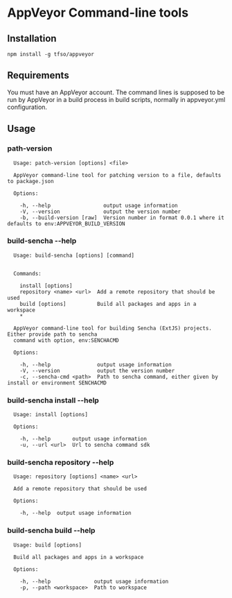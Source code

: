 ﻿# AppVeyor Command-line tools

## Installation

    npm install -g tfso/appveyor
    
## Requirements

You must have an AppVeyor account. The command lines is supposed to be run by AppVeyor in a build process in build scripts, normally in appveyor.yml configuration.

## Usage

### path-version
```
  Usage: patch-version [options] <file>

  AppVeyor command-line tool for patching version to a file, defaults to package.json

  Options:

    -h, --help                 output usage information
    -V, --version              output the version number
    -b, --build-version [raw]  Version number in format 0.0.1 where it defaults to env:APPVEYOR_BUILD_VERSION
```

### build-sencha --help
```
  Usage: build-sencha [options] [command]


  Commands:

    install [options]
    repository <name> <url>  Add a remote repository that should be used
    build [options]          Build all packages and apps in a workspace
    *

  AppVeyor command-line tool for building Sencha (ExtJS) projects. Either provide path to sencha 
  command with option, env:SENCHACMD

  Options:

    -h, --help               output usage information
    -V, --version            output the version number
    -c, --sencha-cmd <path>  Path to sencha command, either given by install or environment SENCHACMD
```

### build-sencha install --help
```
  Usage: install [options]

  Options:

    -h, --help       output usage information
    -u, --url <url>  Url to sencha command sdk
```

### build-sencha repository --help
```
  Usage: repository [options] <name> <url>

  Add a remote repository that should be used

  Options:

    -h, --help  output usage information
```

### build-sencha build --help
```
  Usage: build [options]

  Build all packages and apps in a workspace

  Options:

    -h, --help              output usage information
    -p, --path <workspace>  Path to workspace
```
